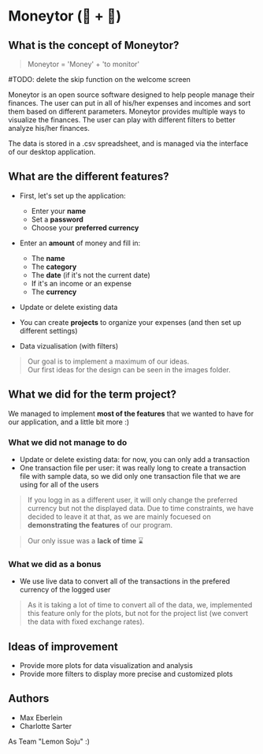 # Moneytor (💸 + 👀)

## What is the concept of Moneytor?

> Moneytor = 'Money' + 'to monitor'

#TODO: delete the skip function on the welcome screen

Moneytor is an open source software designed to help people manage their finances. The user can put in all of his/her expenses and incomes and sort them based on different parameters.
Moneytor provides multiple ways to visualize the finances. The user can play with different filters to better analyze his/her finances.

The data is stored in a .csv spreadsheet, and is managed via the interface of our desktop application.

## What are the different features?

- First, let's set up the application:
  - Enter your **name**
  - Set a **password**
  - Choose your **preferred currency**

- Enter an **amount** of money and fill in:
  - The **name**
  - The **category** 
  - The **date** (if it's not the current date)
  - If it's an income or an expense
  - The **currency**

- Update or delete existing data

- You can create **projects** to organize your expenses (and then set up different settings)

- Data vizualisation (with filters)

> Our goal is to implement a maximum of our ideas.\
> Our first ideas for the design can be seen in the images folder.

## What we did for the term project? 

We managed to implement **most of the features** that we wanted to have for our application, and a little bit more :)

### What we did not manage to do

- Update or delete existing data: for now, you can only add a transaction
- One transaction file per user: it was really long to create a transaction file with sample data, so we did only one transaction file that we are using for all of the users
> If you logg in as a different user, it will only change the preferred currency but not the displayed data. Due to time constraints, we have decided to leave it at that, as we are mainly focuesed on **demonstrating the features** of our program.

> Our only issue was a **lack of time** ⌛

### What we did as a bonus

- We use live data to convert all of the transactions in the prefered currency of the logged user

> As it is taking a lot of time to convert all of the data, we, implemented this feature only for the plots, but not for the project list (we convert the data with fixed exchange rates).

## Ideas of improvement

- Provide more plots for data visualization and analysis
- Provide more filters to display more precise and customized plots

## Authors 

- Max Eberlein
- Charlotte Sarter

As Team "Lemon Soju" :)
